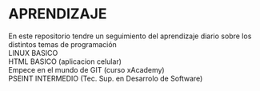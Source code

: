 # APRENDIZAJE
En este repositorio tendre un seguimiento del aprendizaje diario sobre los distintos temas de programación <br>
LINUX BASICO <br>
HTML BASICO (aplicacion celular) <br>
Empece en el mundo de GIT (curso xAcademy) <br>
PSEINT INTERMEDIO (Tec. Sup. en Desarrolo de Software) <br>
